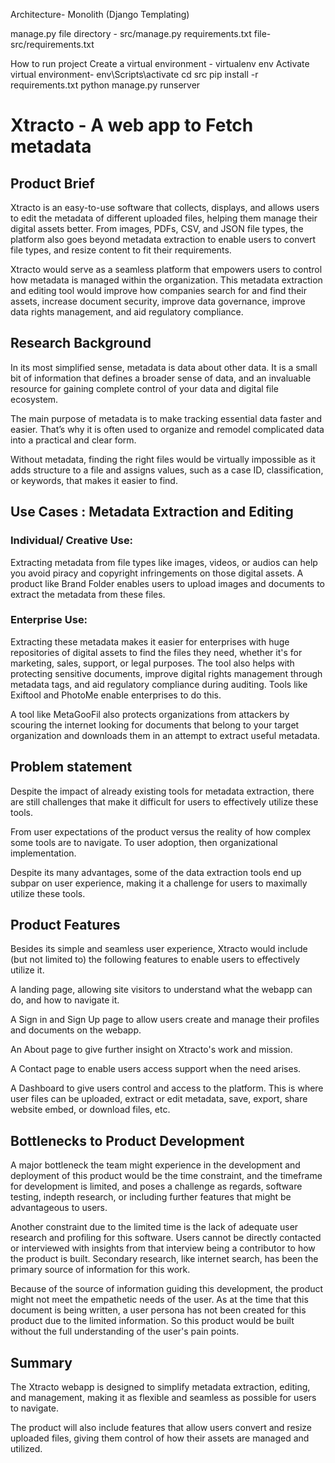 Architecture- Monolith (Django Templating)

manage.py file directory - src/manage.py
requirements.txt file- src/requirements.txt

How to run project 
Create a virtual environment - virtualenv env
Activate virtual environment- env\Scripts\activate
cd src
pip install -r requirements.txt
python manage.py runserver


# Xtracto - A web app to Fetch metadata

## Product Brief 
Xtracto is an easy-to-use software that collects, displays, and allows users to edit the metadata of different uploaded files, helping them manage their digital assets better. From images, PDFs, CSV, and JSON file types, the platform also goes beyond metadata extraction to enable users to convert file types, and resize content to fit their requirements.

Xtracto would serve as a seamless platform that empowers users to control how metadata is managed within the organization. This metadata extraction and editing tool would improve how companies search for and find their assets, increase document security, improve data governance, improve data rights management, and aid regulatory compliance.

## Research Background 
In its most simplified sense, metadata is data about other data. It is a small bit of information that defines a broader sense of data, and an invaluable resource for gaining complete control of your data and digital file ecosystem.

The main purpose of metadata is to make tracking essential data faster and easier. That’s why it is often used to organize and remodel complicated data into a practical and clear form.

Without metadata, finding the right files would be virtually impossible as it adds structure to a file and assigns values, such as a case ID, classification, or keywords, that makes it easier to find. 

## Use Cases : Metadata Extraction and Editing
### Individual/ Creative Use:
Extracting metadata from file types like images, videos, or audios can help you avoid piracy and copyright infringements on those digital assets. A product like Brand Folder enables users to upload images and documents to extract the metadata from these files.

### Enterprise Use: 
Extracting these metadata makes it easier for enterprises with huge repositories of digital assets to find the files they need, whether it's for marketing, sales, support, or legal purposes. The tool also helps with protecting sensitive documents, improve digital rights management through metadata tags, and aid regulatory compliance during auditing. Tools like Exiftool and PhotoMe enable enterprises to do this.

A tool like MetaGooFil also protects organizations from attackers by scouring the internet looking for documents that belong to your target organization and downloads them in an attempt to extract useful metadata.

## Problem statement
Despite the impact of already existing tools for metadata extraction, there are still challenges that make it difficult for users to effectively utilize these tools. 

From user expectations of the product versus the reality of how complex some tools are to navigate. To user adoption, then organizational implementation.

Despite its many advantages, some of the data extraction tools end up subpar on user experience, making it a challenge for users to maximally utilize these tools. 

## Product Features
Besides its simple and seamless user experience, Xtracto would include (but not limited to) the following features to enable users to effectively utilize it. 

A landing page, allowing site visitors to understand what the webapp can do, and how to navigate it. 

A Sign in and Sign Up page to allow users create and manage their profiles and documents on the webapp.

An About page to give further insight on Xtracto's work and mission. 

A Contact page to enable users access support when the need arises.

A Dashboard to give users control and access to the platform. This is where user files can be uploaded, extract or edit metadata, save, export, share website embed, or download files, etc.

    
## Bottlenecks to Product Development
A major bottleneck the team might experience in the development and deployment of this product would be the time constraint, and the timeframe for development is limited, and poses a challenge as regards, software testing, indepth research, or including further features that might be advantageous to users.

Another constraint due to the limited time is the lack of adequate user research and profiling for this software. Users cannot be directly contacted or interviewed with insights from that interview being a contributor to how the product is built. Secondary research, like internet search, has been the primary source of information for this work.

Because of the source of information guiding this development, the product might not meet the empathetic needs of the user. As at the time that this document is being written, a user persona has not been created for this product due to the limited information. So this product would be built without the full understanding of the user's pain points. 


## Summary

The Xtracto webapp is designed to simplify metadata extraction, editing, and management, making it as flexible and seamless as possible for users to navigate. 

The product will also include features that allow users convert and resize uploaded files, giving them control of how their assets are managed and utilized.

